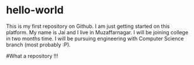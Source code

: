 # hello-world
This is my first repository on Github. I am just getting started on this platform. 
My name is Jai and I live in Muzaffarnagar. I will be joining college in two months time. I will be pursuing engineering with Computer Science branch (most probably :P).





#What a repository !!!  
